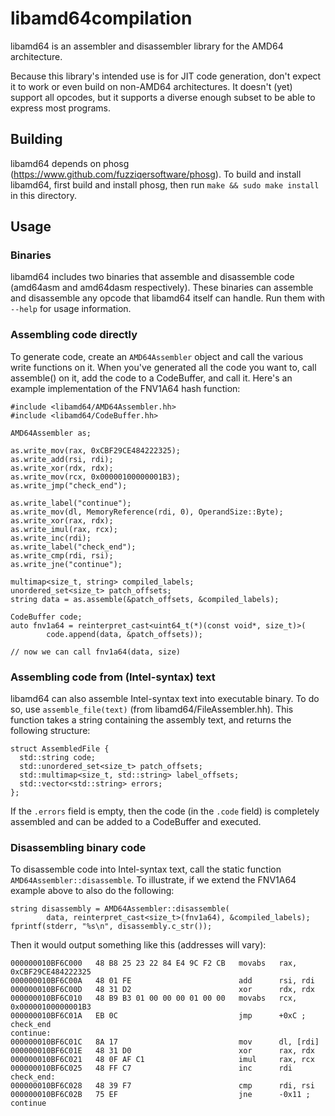 # libamd64compilation

libamd64 is an assembler and disassembler library for the AMD64 architecture.

Because this library's intended use is for JIT code generation, don't expect it to work or even build on non-AMD64 architectures. It doesn't (yet) support all opcodes, but it supports a diverse enough subset to be able to express most programs.

## Building

libamd64 depends on phosg (https://www.github.com/fuzziqersoftware/phosg). To build and install libamd64, first build and install phosg, then run `make && sudo make install` in this directory.

## Usage

### Binaries

libamd64 includes two binaries that assemble and disassemble code (amd64asm and amd64dasm respectively). These binaries can assemble and disassemble any opcode that libamd64 itself can handle. Run them with `--help` for usage information.

### Assembling code directly

To generate code, create an `AMD64Assembler` object and call the various write functions on it. When you've generated all the code you want to, call assemble() on it, add the code to a CodeBuffer, and call it. Here's an example implementation of the FNV1A64 hash function:

    #include <libamd64/AMD64Assembler.hh>
    #include <libamd64/CodeBuffer.hh>

    AMD64Assembler as;

    as.write_mov(rax, 0xCBF29CE484222325);
    as.write_add(rsi, rdi);
    as.write_xor(rdx, rdx);
    as.write_mov(rcx, 0x00000100000001B3);
    as.write_jmp("check_end");

    as.write_label("continue");
    as.write_mov(dl, MemoryReference(rdi, 0), OperandSize::Byte);
    as.write_xor(rax, rdx);
    as.write_imul(rax, rcx);
    as.write_inc(rdi);
    as.write_label("check_end");
    as.write_cmp(rdi, rsi);
    as.write_jne("continue");

    multimap<size_t, string> compiled_labels;
    unordered_set<size_t> patch_offsets;
    string data = as.assemble(&patch_offsets, &compiled_labels);

    CodeBuffer code;
    auto fnv1a64 = reinterpret_cast<uint64_t(*)(const void*, size_t)>(
            code.append(data, &patch_offsets));

    // now we can call fnv1a64(data, size)

### Assembling code from (Intel-syntax) text

libamd64 can also assemble Intel-syntax text into executable binary. To do so, use `assemble_file(text)` (from libamd64/FileAssembler.hh). This function takes a string containing the assembly text, and returns the following structure:

    struct AssembledFile {
      std::string code;
      std::unordered_set<size_t> patch_offsets;
      std::multimap<size_t, std::string> label_offsets;
      std::vector<std::string> errors;
    };

If the `.errors` field is empty, then the code (in the `.code` field) is completely assembled and can be added to a CodeBuffer and executed.

### Disassembling binary code

To disassemble code into Intel-syntax text, call the static function `AMD64Assembler::disassemble`. To illustrate, if we extend the FNV1A64 example above to also do the following:

    string disassembly = AMD64Assembler::disassemble(
            data, reinterpret_cast<size_t>(fnv1a64), &compiled_labels);
    fprintf(stderr, "%s\n", disassembly.c_str());

Then it would output something like this (addresses will vary):

    000000010BF6C000   48 B8 25 23 22 84 E4 9C F2 CB   movabs   rax, 0xCBF29CE484222325
    000000010BF6C00A   48 01 FE                        add      rsi, rdi
    000000010BF6C00D   48 31 D2                        xor      rdx, rdx
    000000010BF6C010   48 B9 B3 01 00 00 00 01 00 00   movabs   rcx, 0x00000100000001B3
    000000010BF6C01A   EB 0C                           jmp      +0xC ; check_end
    continue:
    000000010BF6C01C   8A 17                           mov      dl, [rdi]
    000000010BF6C01E   48 31 D0                        xor      rax, rdx
    000000010BF6C021   48 0F AF C1                     imul     rax, rcx
    000000010BF6C025   48 FF C7                        inc      rdi
    check_end:
    000000010BF6C028   48 39 F7                        cmp      rdi, rsi
    000000010BF6C02B   75 EF                           jne      -0x11 ; continue

